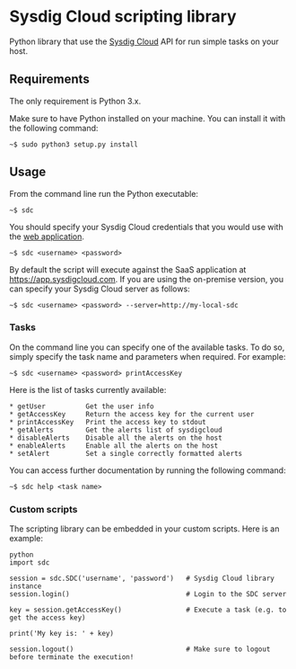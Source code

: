 Sysdig Cloud scripting library
===================

Python library that use the [Sysdig Cloud](https://sysdig.com/) API for run simple tasks on your host.


## Requirements

The only requirement is Python 3.x.

Make sure to have Python installed on your machine. You can install it with the following command:

```
~$ sudo python3 setup.py install
```


## Usage

From the command line run the Python executable:

```
~$ sdc
```

You should specify your Sysdig Cloud credentials that you would use with the [web application](https://www.app.sysdigcloud.com/).

```
~$ sdc <username> <password>
```

By default the script will execute against the SaaS application at https://app.sysdigcloud.com. If you are using the on-premise version, you can specify your Sysdig Cloud server as follows:

```
~$ sdc <username> <password> --server=http://my-local-sdc
```


### Tasks

On the command line you can specify one of the available tasks. To do so, simply specify the task name and parameters when required. For example:

```
~$ sdc <username> <password> printAccessKey
```

Here is the list of tasks currently available:

```
* getUser          Get the user info             
* getAccessKey     Return the access key for the current user
* printAccessKey   Print the access key to stdout
* getAlerts        Get the alerts list of sysdigcloud
* disableAlerts    Disable all the alerts on the host
* enableAlerts     Enable all the alerts on the host
* setAlert         Set a single correctly formatted alerts
```

You can access further documentation by running the following command:

```
~$ sdc help <task name>
```


### Custom scripts

The scripting library can be embedded in your custom scripts. Here is an example:

```
python
import sdc

session = sdc.SDC('username', 'password')   # Sysdig Cloud library instance
session.login()                             # Login to the SDC server

key = session.getAccessKey()                # Execute a task (e.g. to get the access key)

print('My key is: ' + key)

session.logout()                            # Make sure to logout before terminate the execution!
```
